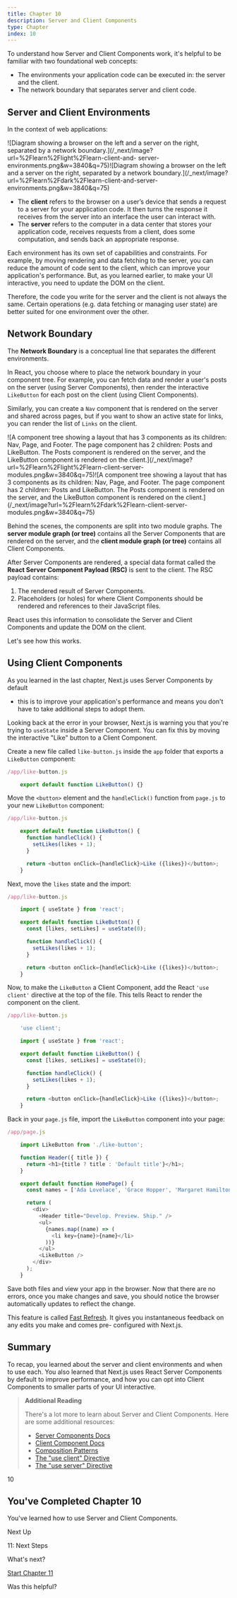 ```yaml
---
title: Chapter 10
description: Server and Client Components
type: Chapter
index: 10
---
```


To understand how Server and Client Components work, it's helpful to be
familiar with two foundational web concepts:

- The environments your application code can be executed in: the server and the client.
- The network boundary that separates server and client code.

## Server and Client Environments

In the context of web applications:

![Diagram showing a browser on the left and a server on the right, separated
by a network boundary.](/\_next/image?url=%2Flearn%2Flight%2Flearn-client-and-
server-environments.png&w=3840&q=75)![Diagram showing a browser on the left
and a server on the right, separated by a network
boundary.](/\_next/image?url=%2Flearn%2Fdark%2Flearn-client-and-server-
environments.png&w=3840&q=75)

- The **client** refers to the browser on a user’s device that sends a request to a server for your application code. It then turns the response it receives from the server into an interface the user can interact with.
- The **server** refers to the computer in a data center that stores your application code, receives requests from a client, does some computation, and sends back an appropriate response.

Each environment has its own set of capabilities and constraints. For example,
by moving rendering and data fetching to the server, you can reduce the amount
of code sent to the client, which can improve your application's performance.
But, as you learned earlier, to make your UI interactive, you need to update
the DOM on the client.

Therefore, the code you write for the server and the client is not always the
same. Certain operations (e.g. data fetching or managing user state) are
better suited for one environment over the other.

## Network Boundary

The **Network Boundary** is a conceptual line that separates the different
environments.

In React, you choose where to place the network boundary in your component
tree. For example, you can fetch data and render a user's posts on the server
(using Server Components), then render the interactive `LikeButton` for each
post on the client (using Client Components).

Similarly, you can create a `Nav` component that is rendered on the server and
shared across pages, but if you want to show an active state for links, you
can render the list of `Links` on the client.

![A component tree showing a layout that has 3 components as its children:
Nav, Page, and Footer. The page component has 2 children: Posts and
LikeButton. The Posts component is rendered on the server, and the LikeButton
component is rendered on the
client.](/\_next/image?url=%2Flearn%2Flight%2Flearn-client-server-
modules.png&w=3840&q=75)![A component tree showing a layout that has 3
components as its children: Nav, Page, and Footer. The page component has 2
children: Posts and LikeButton. The Posts component is rendered on the server,
and the LikeButton component is rendered on the
client.](/\_next/image?url=%2Flearn%2Fdark%2Flearn-client-server-
modules.png&w=3840&q=75)

Behind the scenes, the components are split into two module graphs. The
**server module graph (or tree)** contains all the Server Components that are
rendered on the server, and the **client module graph (or tree)** contains all
Client Components.

After Server Components are rendered, a special data format called the **React
Server Component Payload (RSC)** is sent to the client. The RSC payload
contains:

1. The rendered result of Server Components.
2. Placeholders (or holes) for where Client Components should be rendered and references to their JavaScript files.

React uses this information to consolidate the Server and Client Components
and update the DOM on the client.

Let's see how this works.

## Using Client Components

As you learned in the last chapter, Next.js uses Server Components by default

- this is to improve your application's performance and means you don't have
  to take additional steps to adopt them.

Looking back at the error in your browser, Next.js is warning you that you're
trying to `useState` inside a Server Component. You can fix this by moving the
interactive "Like" button to a Client Component.

Create a new file called `like-button.js` inside the `app` folder that exports
a `LikeButton` component:

```js
/app/like-button.js

    export default function LikeButton() {}
```

Move the `<button>` element and the `handleClick()` function from `page.js` to
your new `LikeButton` component:

```js
/app/like-button.js

    export default function LikeButton() {
      function handleClick() {
        setLikes(likes + 1);
      }

      return <button onClick={handleClick}>Like ({likes})</button>;
    }
```

Next, move the `likes` state and the import:

```js
/app/like-button.js

    import { useState } from 'react';

    export default function LikeButton() {
      const [likes, setLikes] = useState(0);

      function handleClick() {
        setLikes(likes + 1);
      }

      return <button onClick={handleClick}>Like ({likes})</button>;
    }
```

Now, to make the `LikeButton` a Client Component, add the React `'use client'`
directive at the top of the file. This tells React to render the component on
the client.

```js
/app/like-button.js

    'use client';

    import { useState } from 'react';

    export default function LikeButton() {
      const [likes, setLikes] = useState(0);

      function handleClick() {
        setLikes(likes + 1);
      }

      return <button onClick={handleClick}>Like ({likes})</button>;
    }
```

Back in your `page.js` file, import the `LikeButton` component into your page:

```js
/app/page.js

    import LikeButton from './like-button';

    function Header({ title }) {
      return <h1>{title ? title : 'Default title'}</h1>;
    }

    export default function HomePage() {
      const names = ['Ada Lovelace', 'Grace Hopper', 'Margaret Hamilton'];

      return (
        <div>
          <Header title="Develop. Preview. Ship." />
          <ul>
            {names.map((name) => (
              <li key={name}>{name}</li>
            ))}
          </ul>
          <LikeButton />
        </div>
      );
    }
```

Save both files and view your app in the browser. Now that there are no
errors, once you make changes and save, you should notice the browser
automatically updates to reflect the change.

This feature is called [Fast Refresh](/docs/architecture/fast-refresh). It
gives you instantaneous feedback on any edits you make and comes pre-
configured with Next.js.

## Summary

To recap, you learned about the server and client environments and when to use
each. You also learned that Next.js uses React Server Components by default to
improve performance, and how you can opt into Client Components to smaller
parts of your UI interactive.

> **Additional Reading**
>
> There's a lot more to learn about Server and Client Components. Here are
> some additional resources:
>
> - [Server Components Docs](/docs/app/building-your-application/rendering/server-components)
> - [Client Component Docs](/docs/app/building-your-application/rendering/client-components)
> - [Composition Patterns](/docs/app/building-your-application/rendering/composition-patterns)
> - [The "use client" Directive](https://react.dev/reference/react/use-client)
> - [The "use server" Directive](https://react.dev/reference/react/use-server)

10

## You've Completed Chapter 10

You've learned how to use Server and Client Components.

Next Up

11: Next Steps

What's next?

[Start Chapter 11](/learn/react-foundations/next-steps)

Was this helpful?
